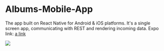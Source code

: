 # Albums-Mobile-App
The app built on React Native for Android &amp; iOS platforms.
It's a single screen app, communicating with REST and rendering incoming data.
Expo link: [a link](exp://exp.host/@prashantkt10/albumsapp)

![](screendemo.gif)
